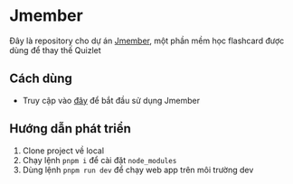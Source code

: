 # Jmember

Đây là repository cho dự án [Jmember](https://janki-zeta.vercel.app/), một phần mềm học flashcard được dùng để thay thế Quizlet

## Cách dùng
- Truy cập vào [đây](https://janki-zeta.vercel.app/) để bắt đầu sử dụng Jmember

## Hướng dẫn phát triển
1. Clone project về local
2. Chạy lệnh `pnpm i` để cài đặt `node_modules`
3. Dùng lệnh `pnpm run dev` để chạy web app trên môi trường dev
